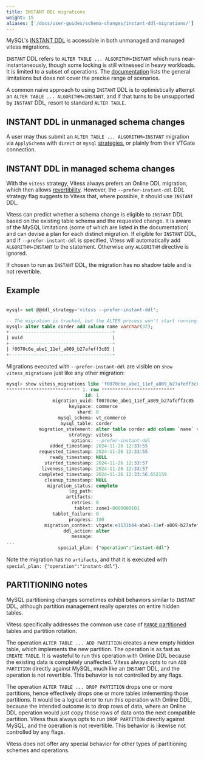 ```yaml
---
title: INSTANT DDL migrations
weight: 15
aliases: ['/docs/user-guides/schema-changes/instant-ddl-migrations/']
---
```


MySQL's [INSTANT DDL](https://dev.mysql.com/doc/refman/en/innodb-online-ddl-operations.html) is accessible in both unmanaged and managed vitess migrations.

`INSTANT` DDL refers to `ALTER TABLE ... ALGORITHM=INSTANT` which runs near-instantaneously, though some locking is still witnessed in heavy workloads. It is limited to a subset of operations. The [documentation](https://dev.mysql.com/doc/refman/en/innodb-online-ddl-operations.html) lists the general limitations but does not cover the precise range of scenarios.

A common naive approach to using `INSTANT` DDL is to optimistically attempt an `ALTER TABLE ... ALGORITHM=INSTANT`, and if that turns to be unsupported by `INSTANT` DDL, resort to standard `ALTER TABLE`.

## INSTANT DDL in unmanaged schema changes

A user may thus submit an `ALTER TABLE ... ALGORITHM=INSTANT` migration via `ApplySchema` with `direct` or `mysql` [strategies](../ddl-strategies), or plainly from their VTGate connection.

## INSTANT DDL in managed schema changes

With the `vitess` strategy, Vitess always prefers an Online DDL migration, which then allows [revertibility](../revertible-migrations). However, the `--prefer-instant-ddl` DDL strategy flag suggests to Vitess that, where possible, it should use `INSTANT` DDL.

Vitess can predict whether a schema change is eligible to `INSTANT` DDL based on the existing table schema and the requested change. It is aware of the MySQL limitations (some of which are listed in the documentation) and can devise a plan for each distinct migration. If eligible for `INSTANT` DDL, and if `--prefer-instant-ddl` is specified, Vitess will automatically add `ALGORITHM=INSTANT` to the statement. Otherwise any `ALGORITHM` directive is ignored.

If chosen to run as `INSTANT` DDL, the migration has no shadow table and is not revertible.

## Example

```sql

mysql> set @@ddl_strategy='vitess --prefer-instant-ddl';

-- The migration is tracked, but the ALTER process won't start running.
mysql> alter table corder add column name varchar(32);
+--------------------------------------+
| uuid                                 |
+--------------------------------------+
| f0070c6e_abe1_11ef_a809_b27afeff3c85 |
+--------------------------------------+
```

Migrations executed with `--prefer-instant-ddl` are visible on `show vitess_migrations` just like any other migration:


```sql
mysql> show vitess_migrations like 'f0070c6e_abe1_11ef_a809_b27afeff3c85' \G
*************************** 1. row ***************************
                             id: 1
                 migration_uuid: f0070c6e_abe1_11ef_a809_b27afeff3c85
                       keyspace: commerce
                          shard: 0
                   mysql_schema: vt_commerce
                    mysql_table: corder
            migration_statement: alter table corder add column `name` varchar(32)
                       strategy: vitess
                        options: --prefer-instant-ddl
                added_timestamp: 2024-11-26 12:33:55
            requested_timestamp: 2024-11-26 12:33:55
                ready_timestamp: NULL
              started_timestamp: 2024-11-26 12:33:57
             liveness_timestamp: 2024-11-26 12:33:57
            completed_timestamp: 2024-11-26 12:33:56.652159
              cleanup_timestamp: NULL
               migration_status: complete
                       log_path:
                      artifacts:
                        retries: 0
                         tablet: zone1-0000000101
                 tablet_failure: 0
                       progress: 100
              migration_context: vtgate:e1131b44-abe1-11ef-a809-b27afeff3c85
                     ddl_action: alter
                        message:
...
                   special_plan: {"operation":"instant-ddl"}
```

Note the migration has no `artifacts`, and that it is executed with `special_plan: {"operation":"instant-ddl"}`.

## PARTITIONING notes

MySQL partitioning changes sometimes exhibit behaviors similar to `INSTANT` DDL, although partition management really operates on entire hidden tables.

Vitess specifically addresses the common use case of [`RANGE` partitioned](https://dev.mysql.com/doc/refman/en/partitioning-management-range-list.html) tables and partition rotation.

The operation `ALTER TABLE ... ADD PARTITION` creates a new empty hidden table, which implements the new partition. The operation is as fast as `CREATE TABLE`. It is wasteful to run this operation with Online DDL because the existing data is completely unaffected. Vitess always opts to run `ADD PARTITION` directly against MySQL, much like an `INSTANT` DDL, and the operation is not revertible. This behavior is not controlled by any flags.

The operation `ALTER TABLE ... DROP PARTITION` drops one or more partitions, hence effectively drops one or more tables imlementing those partitions. It would be a logical error to run this operation with Online DDL, because the intended outcome is to drop rows of data, where an Online DDL operation would just copy those rows of data onto the next compatible partition. Vitess thus always opts to run `DROP PARTITION` directly against MySQL, and the operation is not revertible. This behavior is likewise not controlled by any flags.

Vitess does not offer any special behavior for other types of partitioning schemes and operations.